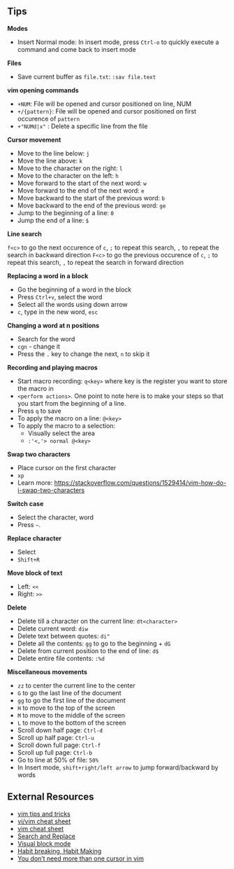 ## Tips

**Modes**

- Insert Normal mode: In insert mode, press `Ctrl-o` to quickly execute a command and come back to insert mode

**Files**

- Save current buffer as `file.txt`: `:sav file.text`



**vim opening commands**

- `+NUM`: File will be opened and cursor positioned on line, NUM
- `+/{pattern}`: File will be opened and cursor positioned on first occurence of `pattern`
- `+"NUMd|x"` : Delete a specific line from the file



**Cursor movement**

- Move to the line below: `j`
- Move the line above: `k`
- Move to the character on the right: `l`
- Move to the character on the left: `h`
- Move forward to the start of the next word: `w`
- Move forward to the end of the next word: `e`
- Move backward to the start of the previous word: `b`
- Move backward to the end of the previous word: `ge`
- Jump to the beginning of a line: `0`
- Jump the end of a line: `$`


**Line search**

`f<c>` to go the next occurence of `c`, `;` to repeat this search, `,` to repeat the search in backward direction
`F<c>` to go the previous occurence of `c`, `;` to repeat this search, `,` to repeat the search in forward direction

**Replacing a word in a block**

- Go the beginning of a word in the block
- Press `Ctrl+v`, select the word
- Select all the words using down arrow
- `c`, type in the new word, `esc`


**Changing a word at n positions**

- Search for the word
- `cgn` - change it
- Press the `.` key to change the next, `n` to skip it

**Recording and playing macros**

- Start macro recording: `q<key>` where key is the register you want to store the macro in
- `<perform actions>`. One point to note here is to make your steps so that you start from the beginning of a line.
- Press `q` to save
- To apply the macro on a line: `@<key>`
- To apply the macro to a selection:
  - Visually select the area
  - `:'<,'> normal @<key>`


**Swap two characters**

- Place cursor on the first character
- `xp` 
- Learn more: https://stackoverflow.com/questions/1529414/vim-how-do-i-swap-two-characters

**Switch case**

- Select the character, word
- Press `~`.

**Replace character**

- Select
- `Shift+R`

**Move block of text**

- Left: `<<`
- Right: `>>`

**Delete**

- Delete till a character on the current line: `dt<character>` 
- Delete current word: `diw`
- Delete text between quotes: `di"`
- Delete all the contents: `gg` to go to the beginning + `dG`
- Delete from current position to the end of line: `d$`
- Delete entire file contents: `:%d`

**Miscellaneous movements**

- `zz` to center the current line to the center
- `G` to go the last line of the document
- `gg` to go the first line of the document
- `H` to move to the top of the screen
- `M` to move to the middle of the screen
- `L` to move to the bottom of the screen
- Scroll down half page: `Ctrl-d`
- Scroll up half page: `Ctrl-u`
- Scroll down full page: `Ctrl-f`
- Scroll up full page: `Ctrl-b`
- Go to line at 50% of file: `50%`
- In Insert mode, `shift+right/left arrow` to jump forward/backward by words

## External Resources

- [vim tips and tricks](https://www.rosehosting.com/blog/vim-tips-and-tricks/)
- [vi/vim cheat sheet](http://www.viemu.com/vi-vim-cheat-sheet.gif)
- [vim cheat sheet](https://vim.rtorr.com/)
- [Search and Replace](http://vim.wikia.com/wiki/Search_and_replace)
- [Visual block mode](http://vimcasts.org/transcripts/22/en/)
- [Habit breaking, Habit Making](http://vimcasts.org/blog/2013/02/habit-breaking-habit-making/)
- [You don’t need more than one cursor in vim
](https://medium.com/@schtoeffel/you-don-t-need-more-than-one-cursor-in-vim-2c44117d51db)
